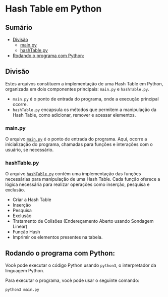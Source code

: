 # Hash Table em Python

## Sumário 

- [Divisão](#divisão)
    - [main.py](#mainpy)
    - [hashTable.py](#linkedlistpy)
- [Rodando o programa com Python:](#rodando-o-programa-com-python)

## Divisão

Estes arquivos constituem a implementação de uma Hash Table em Python, organizada em dois componentes principais: `main.py` e `hashTable.py`.

- `main.py` é o ponto de entrada do programa, onde a execução principal ocorre.
- `hashTable.py` encapsula os métodos que permitem a manipulação da Hash Table, como adicionar, remover e acessar elementos.

### main.py

O arquivo <a href="https://github.com/FabioHenriqueFarias/algorithms-And-Data-Dtructures/blob/main/Data_Structures/5_Hash-Table/Python/main.py">`main.py`</a> é o ponto de entrada do programa. Aqui, ocorre a inicialização do programa, chamadas para funções e interações com o usuário, se necessário.

### hashTable.py

O arquivo <a href="https://github.com/FabioHenriqueFarias/algorithms-And-Data-Dtructures/blob/main/Data_Structures/5_Hash-Table/Python/hashTable.py">`hashTable.py`</a> contém uma implementação das funções necessárias para manipulação de uma Hash Table. Cada função oferece a lógica necessária para realizar operações como inserção, pesquisa e exclusão.

- Criar a Hash Table
- Inserção
- Pesquisa
- Exclusão
- Tratamento de Colisões (Endereçamento Aberto usando Sondagem Linear)
- Função Hash
- Imprimir os elementos presentes na tabela.


## Rodando o programa com Python:

Você pode executar o código Python usando `python3`, o interpretador da linguagem Python.

Para executar o programa, você pode usar o seguinte comando:

```
python3 main.py
```